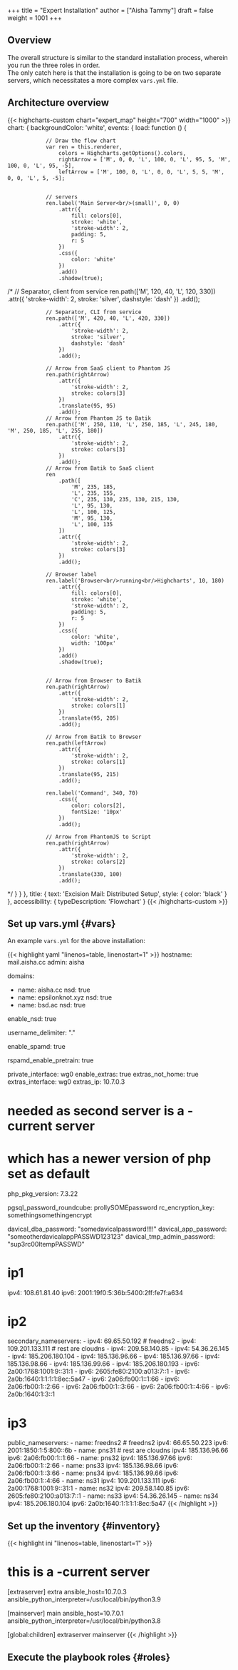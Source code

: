 +++
title = "Expert Installation"
author = ["Aisha Tammy"]
draft = false
weight = 1001
+++

## Overview
The overall structure is similar to the standard installation process, wherein you run the three roles in order.<br>
The only catch here is that the installation is going to be on two separate servers, which necessitates a more complex `vars.yml` file.

## Architecture overview

{{< highcharts-custom chart="expert_map" height="700" width="1000" >}}
        chart: {
        backgroundColor: 'white',
        events: {
            load: function () {

                // Draw the flow chart
                var ren = this.renderer,
                    colors = Highcharts.getOptions().colors,
                    rightArrow = ['M', 0, 0, 'L', 100, 0, 'L', 95, 5, 'M', 100, 0, 'L', 95, -5],
                    leftArrow = ['M', 100, 0, 'L', 0, 0, 'L', 5, 5, 'M', 0, 0, 'L', 5, -5];


                // servers
                ren.label('Main Server<br/>(small)', 0, 0)
                    .attr({
                        fill: colors[0],
                        stroke: 'white',
                        'stroke-width': 2,
                        padding: 5,
                        r: 5
                    })
                    .css({
                        color: 'white'
                    })
                    .add()
                    .shadow(true);
/*
                // Separator, client from service
                ren.path(['M', 120, 40, 'L', 120, 330])
                    .attr({
                        'stroke-width': 2,
                        stroke: 'silver',
                        dashstyle: 'dash'
                    })
                    .add();

                // Separator, CLI from service
                ren.path(['M', 420, 40, 'L', 420, 330])
                    .attr({
                        'stroke-width': 2,
                        stroke: 'silver',
                        dashstyle: 'dash'
                    })
                    .add();

                // Arrow from SaaS client to Phantom JS
                ren.path(rightArrow)
                    .attr({
                        'stroke-width': 2,
                        stroke: colors[3]
                    })
                    .translate(95, 95)
                    .add();
                // Arrow from Phantom JS to Batik
                ren.path(['M', 250, 110, 'L', 250, 185, 'L', 245, 180, 'M', 250, 185, 'L', 255, 180])
                    .attr({
                        'stroke-width': 2,
                        stroke: colors[3]
                    })
                    .add();
                // Arrow from Batik to SaaS client
                ren
                    .path([
                        'M', 235, 185,
                        'L', 235, 155,
                        'C', 235, 130, 235, 130, 215, 130,
                        'L', 95, 130,
                        'L', 100, 125,
                        'M', 95, 130,
                        'L', 100, 135
                    ])
                    .attr({
                        'stroke-width': 2,
                        stroke: colors[3]
                    })
                    .add();

                // Browser label
                ren.label('Browser<br/>running<br/>Highcharts', 10, 180)
                    .attr({
                        fill: colors[0],
                        stroke: 'white',
                        'stroke-width': 2,
                        padding: 5,
                        r: 5
                    })
                    .css({
                        color: 'white',
                        width: '100px'
                    })
                    .add()
                    .shadow(true);


                // Arrow from Browser to Batik
                ren.path(rightArrow)
                    .attr({
                        'stroke-width': 2,
                        stroke: colors[1]
                    })
                    .translate(95, 205)
                    .add();

                // Arrow from Batik to Browser
                ren.path(leftArrow)
                    .attr({
                        'stroke-width': 2,
                        stroke: colors[1]
                    })
                    .translate(95, 215)
                    .add();

                ren.label('Command', 340, 70)
                    .css({
                        color: colors[2],
                        fontSize: '10px'
                    })
                    .add();

                // Arrow from PhantomJS to Script
                ren.path(rightArrow)
                    .attr({
                        'stroke-width': 2,
                        stroke: colors[2]
                    })
                    .translate(330, 100)
                    .add();
*/
            }
        }
    },
    title: {
        text: 'Excision Mail: Distributed Setup',
        style: {
            color: 'black'
        }
    },
    accessibility: {
        typeDescription: 'Flowchart'
    }
{{< /highcharts-custom >}}

## Set up vars.yml {#vars}

An example `vars.yml` for the above installation:

{{< highlight yaml "linenos=table, linenostart=1" >}}
hostname: mail.aisha.cc
admin: aisha

domains:
  - name: aisha.cc
    nsd: true
  - name: epsilonknot.xyz
    nsd: true
  - name: bsd.ac
    nsd: true

enable_nsd: true

username_delimiter: "."

enable_spamd: true

rspamd_enable_pretrain: true

private_interface: wg0
enable_extras: true
extras_not_home: true
extras_interface: wg0
extras_ip: 10.7.0.3

# needed as second server is a -current server
# which has a newer version of php set as default
php_pkg_version: 7.3.22

pgsql_password_roundcube: prollySOMEpassword
rc_encryption_key: somethingsomethingencrypt

davical_dba_password: "somedavicalpassword!!!!"
davical_app_password: "someotherdavicalappPASSWD123123"
davical_tmp_admin_password: "sup3rc00ltempPASSWD"

# ip1
ipv4: 108.61.81.40
ipv6: 2001:19f0:5:36b:5400:2ff:fe7f:a634

# ip2
secondary_nameservers:
        - ipv4: 69.65.50.192 # freedns2
        - ipv4: 109.201.133.111 # rest are cloudns
        - ipv4: 209.58.140.85
        - ipv4: 54.36.26.145
        - ipv4: 185.206.180.104
        - ipv4: 185.136.96.66
        - ipv4: 185.136.97.66
        - ipv4: 185.136.98.66
        - ipv4: 185.136.99.66
        - ipv4: 185.206.180.193
        - ipv6: 2a00:1768:1001:9::31:1
        - ipv6: 2605:fe80:2100:a013:7::1
        - ipv6: 2a0b:1640:1:1:1:1:8ec:5a47
        - ipv6: 2a06:fb00:1::1:66
        - ipv6: 2a06:fb00:1::2:66
        - ipv6: 2a06:fb00:1::3:66
        - ipv6: 2a06:fb00:1::4:66
        - ipv6: 2a0b:1640:1:3::1

# ip3
public_nameservers:
        - name: freedns2 # freedns2
          ipv4: 66.65.50.223
          ipv6: 2001:1850:1:5:800::6b
        - name: pns31 # rest are cloudns
          ipv4: 185.136.96.66
          ipv6: 2a06:fb00:1::1:66
        - name: pns32
          ipv4: 185.136.97.66
          ipv6: 2a06:fb00:1::2:66
        - name: pns33
          ipv4: 185.136.98.66
          ipv6: 2a06:fb00:1::3:66
        - name: pns34
          ipv4: 185.136.99.66
          ipv6: 2a06:fb00:1::4:66
        - name: ns31
          ipv4: 109.201.133.111
          ipv6: 2a00:1768:1001:9::31:1 
        - name: ns32
          ipv4: 209.58.140.85
          ipv6: 2605:fe80:2100:a013:7::1 
        - name: ns33
          ipv4: 54.36.26.145
        - name: ns34
          ipv4: 185.206.180.104
          ipv6: 2a0b:1640:1:1:1:1:8ec:5a47 
{{< /highlight >}}

## Set up the inventory {#inventory}

{{< highlight ini "linenos=table, linenostart=1" >}}
# this is a -current server
[extraserver]
extra ansible_host=10.7.0.3 ansible_python_interpreter=/usr/local/bin/python3.9

[mainserver]
main ansible_host=10.7.0.1 ansible_python_interpreter=/usr/local/bin/python3.8

[global:children]
extraserver
mainserver
{{< /highlight >}}


## Execute the playbook roles {#roles}
